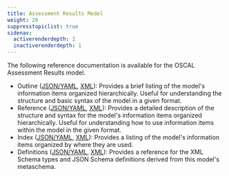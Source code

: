 ```yaml
---
title: Assessment Results Model
weight: 20
suppresstopiclist: true
sidenav:
  activerenderdepth: 2
  inactiverenderdepth: 1
---
```


The following reference documentation is available for the OSCAL Assessment Results model.

- Outline ([JSON/YAML](json-outline/), [XML](xml-outline/)): Provides a brief listing of the model's information items organized hierarchically. Useful for understanding the structure and basic syntax of the model in a given format.
- Reference ([JSON/YAML](json-reference/), [XML](xml-reference/)): Provides a detailed description of the structure and syntax for the model's information items organized hierarchically. Useful for understanding how to use information items within the model in the given format. 
- Index ([JSON/YAML](json-index/), [XML](xml-index/)): Provides a listing of the model's information items organized by where they are used.
- Definitions ([JSON/YAML](json-definitions/), [XML](xml-definitions/)): Provides a reference for the XML Schema types and JSON Schema definitions derived from this model's metaschema.
